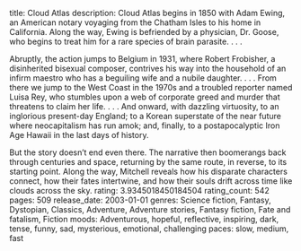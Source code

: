 title: Cloud Atlas
description: Cloud Atlas begins in 1850 with Adam Ewing, an American notary voyaging from the Chatham Isles to his home in California. Along the way, Ewing is befriended by a physician, Dr. Goose, who begins to treat him for a rare species of brain parasite. . . .

Abruptly, the action jumps to Belgium in 1931, where Robert Frobisher, a disinherited bisexual composer, contrives his way into the household of an infirm maestro who has a beguiling wife and a nubile daughter. . . . From there we jump to the West Coast in the 1970s and a troubled reporter named Luisa Rey, who stumbles upon a web of corporate greed and murder that threatens to claim her life. . . . And onward, with dazzling virtuosity, to an inglorious present-day England; to a Korean superstate of the near future where neocapitalism has run amok; and, finally, to a postapocalyptic Iron Age Hawaii in the last days of history.

But the story doesn’t end even there. The narrative then boomerangs back through centuries and space, returning by the same route, in reverse, to its starting point. Along the way, Mitchell reveals how his disparate characters connect, how their fates intertwine, and how their souls drift across time like clouds across the sky.
rating: 3.9345018450184504
rating_count: 542
pages: 509
release_date: 2003-01-01
genres: Science fiction, Fantasy, Dystopian, Classics, Adventure, Adventure stories, Fantasy fiction, Fate and fatalism, Fiction
moods: Adventurous, hopeful, reflective, inspiring, dark, tense, funny, sad, mysterious, emotional, challenging
paces: slow, medium, fast
